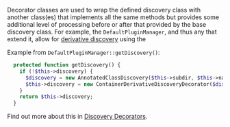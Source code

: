 Decorator classes are used to wrap the defined discovery class with another class(es) that implements all the same methods but provides some additional level of processing before or after that provided by the base discovery class. For example, the `DefaultPluginManager`, and thus any that extend it, allow for [derivative discovery](https://www.drupal.org/docs/8/api/plugin-api/plugin-derivatives) using the 

Example from `DefaultPluginManager::getDiscovery()`:

```php
  protected function getDiscovery() {
    if (!$this->discovery) {
      $discovery = new AnnotatedClassDiscovery($this->subdir, $this->namespaces, $this->pluginDefinitionAnnotationName, $this->additionalAnnotationNamespaces);
      $this->discovery = new ContainerDerivativeDiscoveryDecorator($discovery);
    }
    return $this->discovery;
  }
```

Find out more about this in [Discovery Decorators](https://www.drupal.org/node/1652966).
